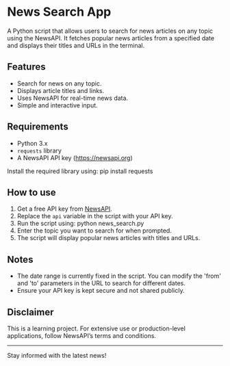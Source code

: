 # News Search App

A Python script that allows users to search for news articles on any topic using the NewsAPI. It fetches popular news articles from a specified date and displays their titles and URLs in the terminal.

## Features
- Search for news on any topic.
- Displays article titles and links.
- Uses NewsAPI for real-time news data.
- Simple and interactive input.

## Requirements
- Python 3.x
- `requests` library
- A NewsAPI API key (https://newsapi.org)

Install the required library using:
    pip install requests

## How to use
1. Get a free API key from [NewsAPI](https://newsapi.org).
2. Replace the `api` variable in the script with your API key.
3. Run the script using:
    python news_search.py
4. Enter the topic you want to search for when prompted.
5. The script will display popular news articles with titles and URLs.

## Notes
- The date range is currently fixed in the script. You can modify the 'from' and 'to' parameters in the URL to search for different dates.
- Ensure your API key is kept secure and not shared publicly.

## Disclaimer
This is a learning project. For extensive use or production-level applications, follow NewsAPI’s terms and conditions.

---

Stay informed with the latest news!
